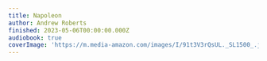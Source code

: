 ```yaml
---
title: Napoleon
author: Andrew Roberts
finished: 2023-05-06T00:00:00.000Z
audiobook: true
coverImage: 'https://m.media-amazon.com/images/I/91t3V3rQsUL._SL1500_.jpg'
---
```

